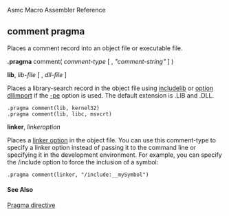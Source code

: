 Asmc Macro Assembler Reference

## comment pragma

Places a comment record into an object file or executable file.

**.pragma** comment( _comment-type_ [ , _"comment-string"_ ] )

**lib**, _lib-file_ [ , _dll-file_ ]

Places a library-search record in the object file using [includelib](includelib.md) or [option dllimport](option-dllimport.md) if the [-pe](../command/option-pe.md) option is used. The default extension is .LIB and .DLL.

```
.pragma comment(lib, kernel32)
.pragma comment(lib, libc, msvcrt)
```

**linker**, _linkeroption_

Places a [linker option](../command/option-link.md) in the object file. You can use this comment-type to specify a linker option instead of passing it to the command line or specifying it in the development environment. For example, you can specify the /include option to force the inclusion of a symbol:
```
.pragma comment(linker, "/include:__mySymbol")
```

#### See Also

[Pragma directive](dot-pragma.md)
